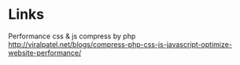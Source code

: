 
# Links

Performance css & js compress by php
http://viralpatel.net/blogs/compress-php-css-js-javascript-optimize-website-performance/
